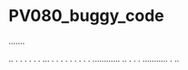 # PV080_buggy_code
.......

..
.
.
.
.
.
.
...
.
.
.
.
.
.
.
.
.
............
..
.
.
.
...........
.
..
